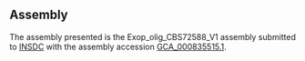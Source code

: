 

Assembly
--------

The assembly presented is the Exop\_olig\_CBS72588\_V1 assembly
submitted to [INSDC](http://www.insdc.org) with the assembly accession
[GCA\_000835515.1](http://www.ebi.ac.uk/ena/data/view/GCA_000835515.1).
